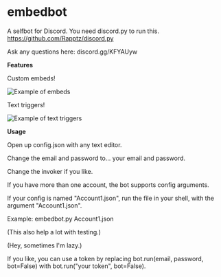 # embedbot
A selfbot for Discord.
You need discord.py to run this.
https://github.com/Rapptz/discord.py

Ask any questions here: discord.gg/KFYAUyw

__Features__

Custom embeds!

![Example of embeds](https://files.catbox.moe/6d1npp.gif)

Text triggers!

![Example of text triggers](https://files.catbox.moe/vnviqz.gif)

__Usage__

Open up config.json with any text editor.

Change the email and password to... your email and password.

Change the invoker if you like.

If you have more than one account, the bot supports config arguments.

If your config is named "Account1.json", run the file in your shell, with the argument "Account1.json".

Example: embedbot.py Account1.json

(This also help a lot with testing.)

(Hey, sometimes I'm lazy.)

If you like, you can use a token by replacing bot.run(email, password, bot=False) with bot.run("your token", bot=False).
